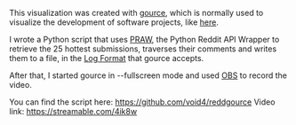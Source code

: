 This visualization was created with [gource](https://gource.io/), which is normally used to visualize the development of software projects, like [here](https://www.youtube.com/watch?v=MkJxlKD2bjk).

I wrote a Python script that uses [PRAW](https://praw.readthedocs.io/en/latest/), the Python Reddit API Wrapper to retrieve the 25 hottest submissions, traverses their comments and writes them to a file, in the [Log Format](https://github.com/acaudwell/Gource/wiki/Custom-Log-Format) that gource accepts.

After that, I started gource in --fullscreen mode and used [OBS](https://obsproject.com/) to record the video.

You can find the script here: https://github.com/void4/reddgource
Video link: https://streamable.com/4ik8w
